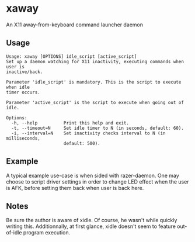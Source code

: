 # xaway

An X11 away-from-keyboard command launcher daemon

## Usage
```
Usage: xaway [OPTIONS] idle_script [active_script]
Set up a daemon watching for X11 inactivity, executing commands when user is
inactive/back.

Parameter 'idle_script' is mandatory. This is the script to execute when idle
timer occurs.

Parameter 'active_script' is the script to execute when going out of idle.

Options:
  -h, --help          Print this help and exit.
  -t, --timeout=N     Set idle timer to N (in seconds, default: 60).
  -i, --interval=N    Set inactivity checks interval to N (in milliseconds,
                      default: 500).
```

## Example

A typical example use-case is when sided with razer-daemon. One may choose to
script driver settings in order to change LED effect when the user is AFK,
before setting them back when user is back here.

## Notes

Be sure the author is aware of xidle. Of course, he wasn't while quickly writing
this. Additionnally, at first glance, xidle doesn't seem to feature out-of-idle
program execution.
